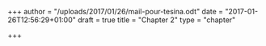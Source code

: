 +++
author = "/uploads/2017/01/26/mail-pour-tesina.odt"
date = "2017-01-26T12:56:29+01:00"
draft = true
title = "Chapter 2"
type = "chapter"

+++
